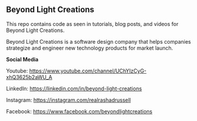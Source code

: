 Beyond Light Creations
----------------------

This repo contains code as seen in tutorials, blog posts, and videos for Beyond Light Creations.

Beyond Light Creations is a software design company that helps companies strategize and engineer new technology products for market launch.

**Social Media**

Youtube: https://www.youtube.com/channel/UChYIzCyG-xhQ3625b2aWU_A

LinkedIn: https://linkedin.com/in/beyond-light-creations

Instagram: https://instagram.com/realrashadrussell

Facebook: https://www.facebook.com/beyondlightcreations
